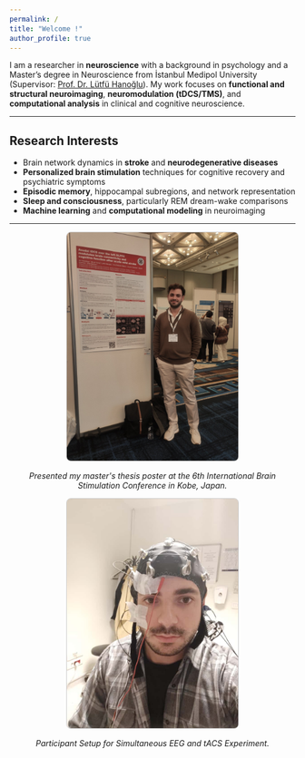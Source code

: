 ```yaml
---
permalink: /
title: "Welcome !"
author_profile: true
---
```


I am a researcher in **neuroscience** with a background in psychology and a Master’s degree in Neuroscience from İstanbul Medipol University (Supervisor: [Prof. Dr. Lütfü Hanoğlu](https://scholar.google.com.tr/citations?user=wyxuVQgAAAAJ&hl=en)).
My work focuses on **functional and structural neuroimaging**, **neuromodulation (tDCS/TMS)**, and **computational analysis** in clinical and cognitive neuroscience.


---

## Research Interests
- Brain network dynamics in **stroke** and **neurodegenerative diseases**
- **Personalized brain stimulation** techniques for cognitive recovery and psychiatric symptoms
- **Episodic memory**, hippocampal subregions, and network representation
- **Sleep and consciousness**, particularly REM dream-wake comparisons
- **Machine learning** and **computational modeling** in neuroimaging

---

<div style="text-align: center;">
  <img src="/images/poster1.jpg" alt="Poster" style="max-width:60%; height:auto; border:1px solid #ccc; border-radius:8px;">
  <p><em>Presented my master's thesis poster at the 6th International Brain Stimulation Conference in Kobe, Japan.</em></p>
</div>

<div style="text-align: center;">
  <img src="/images/tacs1.jpg" alt="Poster" style="max-width:60%; height:auto; border:1px solid #ccc; border-radius:8px;">
  <p><em>Participant Setup for Simultaneous EEG and tACS Experiment.</em></p>
</div>
